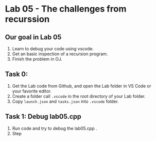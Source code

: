 # Lab 05 - The challenges from recurssion

## Our goal in Lab 05
1. Learn to debug your code using vscode.
2. Get an basic inspection of a recursion program.
3. Finish the problem in OJ.

## Task 0:
1. Get the Lab code from Github, and open the Lab folder in VS Code or your favorite editor.
2. Create a folder call `.vscode` in the root directory of your Lab folder.
3. Copy `launch.json` and `tasks.json` into `.vscode` folder.


## Task 1: Debug lab05.cpp
1. Run code and try to debug the lab05.cpp .
2. Step 
